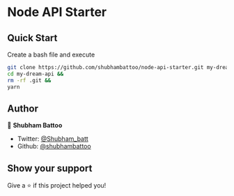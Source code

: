 # Node API Starter

## Quick Start

Create a bash file and execute

```bash
git clone https://github.com/shubhambattoo/node-api-starter.git my-dream-api &&
cd my-dream-api &&
rm -rf .git &&
yarn
```

## Author

👤 **Shubham Battoo**

* Twitter: [@Shubham_batt](https://twitter.com/Shubham_batt)
* Github: [@shubhambattoo](https://github.com/shubhambattoo)

## Show your support

Give a ⭐️ if this project helped you!